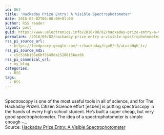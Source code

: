 ```yaml
---
id: 863
title: 'Hackaday Prize Entry: A Visible Spectrophotometer'
date: 2016-08-02T06:00:00+01:00
author: RSS reader
layout: post
guid: https://www.uelectronics.info/2016/08/02/hackaday-prize-entry-a-visible-spectrophotometer/
permalink: /2016/08/02/hackaday-prize-entry-a-visible-spectrophotometer/
rss_pi_source_url:
  - https://feedproxy.google.com/~r/hackaday/LgoM/~3/aLucbHgK_tc/
rss_pi_source_md5:
  - c5c536b156e6bf3649da15288156ea56
rss_pi_canonical_url:
  - my_blog
categories:
  - RSS
tags:
  - RSS
---
```

&#013;  
Spectroscopy is one of the most useful tools in all of science, and for The Hackaday Prize’s Citizen Science effort [esben] is putting spectroscopy in the hands of every high school student. He’s built a super cheap, but very good spectrophotometer. The idea of a spectrophotometer is simple enough –…&#013;  
Source: <a href="https://feedproxy.google.com/~r/hackaday/LgoM/~3/aLucbHgK_tc/" target="_blank">Hackaday Prize Entry: A Visible Spectrophotometer</a>